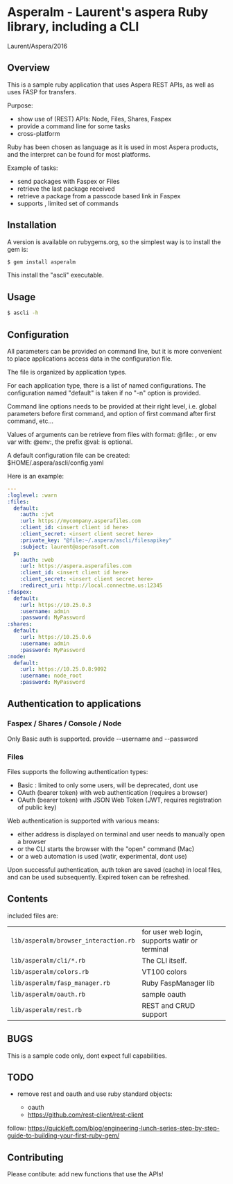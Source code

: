 # Asperalm - Laurent's aspera Ruby library, including a CLI

Laurent/Aspera/2016

## Overview
This is a sample ruby application that uses Aspera REST APIs, as well as uses FASP for transfers.

Purpose:
- show use of (REST) APIs: Node, Files, Shares, Faspex
- provide a command line for some tasks
- cross-platform

Ruby has been chosen as language as it is used in most Aspera products, and the interpret can be found for most platforms.

Example of tasks:
- send packages with Faspex or Files
- retrieve the last package received
- retrieve a package from a passcode based link in Faspex
- supports , limited set of commands

## Installation
A version is available on rubygems.org, so the simplest way is to install the gem is:

```bash
$ gem install asperalm
```

This install the "ascli" executable.

## Usage

```bash
$ ascli -h
```

## Configuration
All parameters can be provided on command line, but it is more convenient to place applications access data in the configuration file.

The file is organized by application types.

For each application type, there is a list of named configurations. The configuration named "default" is taken if no "-n" option is provided.

Command line options needs to be provided at their right level, i.e. global parameters before first command, and option of first command after first command, etc...

Values of arguments can be retrieve from files with format: @file: , or env var with: @env:, the prefix @val: is optional.

A default configuration file can be created: $HOME/.aspera/ascli/config.yaml

Here is an example:

```yaml
---
:loglevel: :warn
:files:
  default:
    :auth: :jwt
    :url: https://mycompany.asperafiles.com
    :client_id: <insert client id here>
    :client_secret: <insert client secret here>
    :private_key: "@file:~/.aspera/ascli/filesapikey"
    :subject: laurent@asperasoft.com
  p:
    :auth: :web
    :url: https://aspera.asperafiles.com
    :client_id: <insert client id here>
    :client_secret: <insert client secret here>
    :redirect_uri: http://local.connectme.us:12345
:faspex:
  default:
    :url: https://10.25.0.3
    :username: admin
    :password: MyPassword
:shares:
  default:
    :url: https://10.25.0.6
    :username: admin
    :password: MyPassword
:node:
  default:
    :url: https://10.25.0.8:9092
    :username: node_root
    :password: MyPassword
```

## Authentication to applications

### Faspex / Shares / Console / Node

Only Basic auth is supported. provide --username and --password

### Files
Files supports the following authentication types:

* Basic : limited to only some users, will be deprecated, dont use
* OAuth (bearer token) with web authentication (requires a browser)
* OAuth (bearer token) with JSON Web Token (JWT, requires registration of public key)

Web authentication is supported with various means:
* either address is displayed on terminal and user needs to manually open a browser
* or the CLI starts the browser with the "open" command (Mac)
* or a web automation is used (watir, experimental, dont use) 

Upon successful authentication, auth token are saved (cache) in local files, and can be used subsequently.
Expired token can be refreshed.

## Contents
included files are:

<table>
<tr><td><code>lib/asperalm/browser_interaction.rb</code></td><td>for user web login, supports watir or terminal</td></tr>
<tr><td><code>lib/asperalm/cli/*.rb</code></td><td>The CLI itself.</td></tr>
<tr><td><code>lib/asperalm/colors.rb</code></td><td>VT100 colors</td></tr>
<tr><td><code>lib/asperalm/fasp_manager.rb</code></td><td>Ruby FaspManager lib</td></tr>
<tr><td><code>lib/asperalm/oauth.rb</code></td><td>sample oauth</td></tr>
<tr><td><code>lib/asperalm/rest.rb</code></td><td>REST and CRUD support</td></tr>
</table>

## BUGS
This is a sample code only, dont expect full capabilities.

## TODO
* remove rest and oauth and use ruby standard objects:

  * oauth
  * https://github.com/rest-client/rest-client

follow:
https://quickleft.com/blog/engineering-lunch-series-step-by-step-guide-to-building-your-first-ruby-gem/

## Contributing

Please contibute: add new functions that use the APIs!

